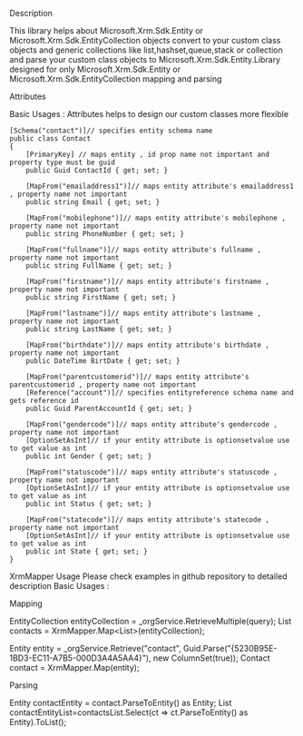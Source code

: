 Description

This library helps about Microsoft.Xrm.Sdk.Entity or Microsoft.Xrm.Sdk.EntityCollection objects convert to your custom class objects and generic collections like list,hashset,queue,stack or collection and parse your custom class objects to Microsoft.Xrm.Sdk.Entity.Library designed for only Microsoft.Xrm.Sdk.Entity or Microsoft.Xrm.Sdk.EntityCollection mapping and parsing

Attributes

Basic Usages :
Attributes helps to design our custom classes more flexible

    [Schema("contact")]// specifies entity schema name
    public class Contact
    {
        [PrimaryKey] // maps entity , id prop name not important and property type must be guid
        public Guid ContactId { get; set; }

        [MapFrom("emailaddress1")]// maps entity attribute's emailaddress1 , property name not important
        public string Email { get; set; }

        [MapFrom("mobilephone")]// maps entity attribute's mobilephone , property name not important
        public string PhoneNumber { get; set; }

        [MapFrom("fullname")]// maps entity attribute's fullname , property name not important
        public string FullName { get; set; }

        [MapFrom("firstname")]// maps entity attribute's firstname , property name not important
        public string FirstName { get; set; }

        [MapFrom("lastname")]// maps entity attribute's lastname , property name not important
        public string LastName { get; set; }

        [MapFrom("birthdate")]// maps entity attribute's birthdate , property name not important
        public DateTime BirtDate { get; set; }

        [MapFrom("parentcustomerid")]// maps entity attribute's parentcustomerid , property name not important 
        [Reference("account")]// specifies entityreference schema name and gets reference id
        public Guid ParentAccountId { get; set; }

        [MapFrom("gendercode")]// maps entity attribute's gendercode , property name not important 
        [OptionSetAsInt]// if your entity attribute is optionsetvalue use to get value as int
        public int Gender { get; set; }

        [MapFrom("statuscode")]// maps entity attribute's statuscode , property name not important 
        [OptionSetAsInt]// if your entity attribute is optionsetvalue use to get value as int
        public int Status { get; set; }

        [MapFrom("statecode")]// maps entity attribute's statecode , property name not important
        [OptionSetAsInt]// if your entity attribute is optionsetvalue use to get value as int
        public int State { get; set; }
    }

XrmMapper Usage
Please check examples in github repository to detailed description
Basic Usages :

Mapping

EntityCollection entityCollection = _orgService.RetrieveMultiple(query);
List<Contact> contacts = XrmMapper.Map<List<Contact>>(entityCollection);

Entity entity = _orgService.Retrieve("contact", Guid.Parse("{5230B95E-1BD3-EC11-A7B5-000D3A4A5AA4}"), new ColumnSet(true));
Contact contact = XrmMapper.Map<Contact>(entity);

Parsing
    
Entity contactEntity = contact.ParseToEntity() as Entity;
List<Entity> contactEntityList=contactsList.Select(ct => ct.ParseToEntity() as Entity).ToList();


